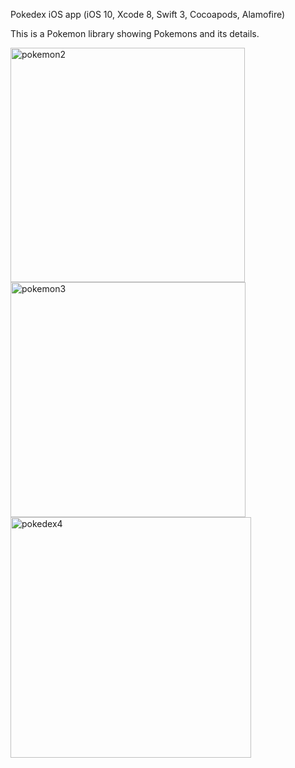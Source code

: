Pokedex iOS app (iOS 10, Xcode 8, Swift 3, Cocoapods, Alamofire)

This is a Pokemon library showing Pokemons and its details.


<img width="375" alt="pokemon2" src="https://cloud.githubusercontent.com/assets/22255995/19574740/e72f77c8-970b-11e6-8cce-52a00b2a8f53.png">


<img width="376" alt="pokemon3" src="https://cloud.githubusercontent.com/assets/22255995/19574742/eb424f5c-970b-11e6-91d2-4cf6b855ade3.png">


<img width="385" alt="pokedex4" src="https://cloud.githubusercontent.com/assets/22255995/19574757/f5155c54-970b-11e6-97fe-90de0e7749cb.png">
